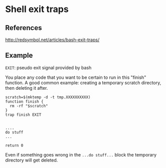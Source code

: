 # Shell exit traps

## References
http://redsymbol.net/articles/bash-exit-traps/

## Example


`EXIT`: pseudo exit signal provided by bash

You place any code that you want to be certain to run in this "finish" function. A good common
example: creating a temporary scratch directory, then deleting it after.

~~~~
scratch=$(mktemp -d -t tmp.XXXXXXXXXX)
function finish {
  rm -rf "$scratch"
}
trap finish EXIT


....
do stuff
...

return 0
~~~~


Even if something goes wrong in the `...do stuff...` block the temporary directory will get deleted.

